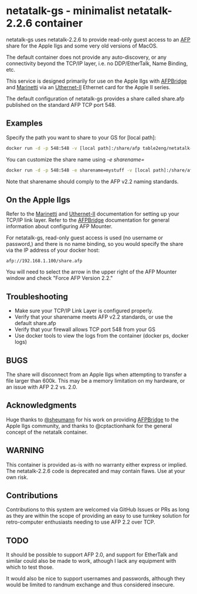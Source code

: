 # netatalk-gs - minimalist netatalk-2.2.6 container 

netatalk-gs uses netatalk-2.2.6 to provide read-only guest access to an [AFP](https://en.wikipedia.org/wiki/Apple_Filing_Protocol) share for the Apple IIgs and some very old versions of MacOS.

The default container does not provide any auto-discovery, or any connectivity beyond the TCP/IP layer, i.e. no DDP/EtherTalk, Name Binding, etc.

This service is designed primarily for use on the Apple IIgs with [AFPBridge](https://sheumann.github.io/AFPBridge/) and [Marinetti](http://www.apple2.org/marinetti/) via an [Uthernet-II](http://a2retrosystems.com/index.htm) Ethernet card for the Apple II series. 

The default configuration of netatalk-gs provides a share called share.afp published on the standard AFP TCP port 548.

## Examples

Specify the path you want to share to your GS for [local path]:

```bash
docker run -d -p 548:548 -v [local path]:/share/afp table2eng/netatalk-gs:latest
```
You can customize the share name using *-e sharename=*

```bash
docker run -d -p 548:548 -e sharename=mystuff -v [local path]:/share/afp table2eng/netatalk-gs:latest
```

Note that sharename should comply to the AFP v2.2 naming standards. 

## On the Apple IIgs

Refer to the [Marinetti](http://www.apple2.org/marinetti/) and [Uthernet-II](http://a2retrosystems.com/index.htm) documentation for setting up your TCP/IP link layer. Refer to the [AFPBridge](https://sheumann.github.io/AFPBridge/) documentation for general information about configuring AFP Mounter. 

For netatalk-gs, read-only guest access is used (no username or password,) and there is no name binding, so you would specify the share via the IP address of your docker host:

```
afp://192.168.1.100/share.afp
```

You will need to select the arrow in the upper right of the AFP Mounter window and check "Force AFP Version 2.2."

## Troubleshooting

- Make sure your TCP/IP Link Layer is configured properly. 
- Verify that your sharename meets AFP v2.2 standards, or use the default share.afp
- Verify that your firewall allows TCP port 548 from your GS
- Use docker tools to view the logs from the container (docker ps, docker logs)

## BUGS

The share will disconnect from an Apple IIgs when attempting to transfer a file larger than 600k. This may be a memory limitation on my hardware, or an issue with AFP 2.2 vs. 2.0. 

## Acknowledgments

Huge thanks to [@sheumann](https://sheumann.github.io/AFPBridge/) for his work on providing [AFPBridge](https://sheumann.github.io/AFPBridge/) to the Apple IIgs community, and thanks to @cptactionhank for the general concept of the netatalk container.

## WARNING

This container is provided as-is with no warranty either express or implied. The netatalk-2.2.6 code is deprecated and may contain flaws. Use at your own risk. 

## Contributions

Contributions to this system are welcomed via GitHub Issues or PRs as long as they are within the scope of providing an easy to use turnkey solution for retro-computer enthusiasts needing to use AFP 2.2 over TCP.

## TODO

It should be possible to support AFP 2.0, and support for EtherTalk and similar could also be made to work, athough I lack any equipment with which to test those.

It would also be nice to support usernames and passwords, although they would be limited to randnum exchange and thus considered insecure. 

